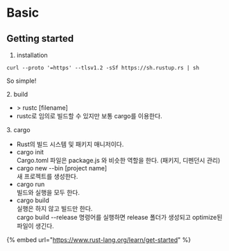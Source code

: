 # Basic

## Getting started

1. installation

```
curl --proto '=https' --tlsv1.2 -sSf https://sh.rustup.rs | sh
```

So simple!

2\. build

* &#x20;\> rustc \[filename]
* rustc로 임의로 빌드할 수 있지만 보통 cargo를 이용한다.

3\. cargo

* Rust의 빌드 시스템 및 패키지 매니저이다.
* cargo init\
  Cargo.toml 파일은 package.js 와 비슷한 역할을 한다. (패키지, 디펜던시 관리)
* cargo new --bin \[project name]\
  새 프로젝트를 생성한다.&#x20;
* cargo run\
  빌드와 실행을 모두 한다.&#x20;
* cargo build\
  실행은 하지 않고 빌드만 한다.\
  cargo build --release 명령어를 실행하면 release 폴더가 생성되고 optimize된 파일이 생긴다.

{% embed url="https://www.rust-lang.org/learn/get-started" %}

